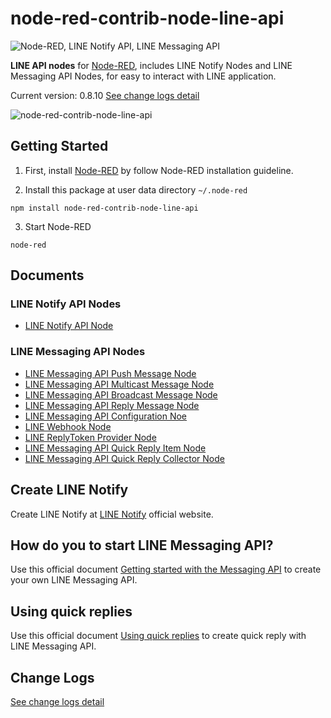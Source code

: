 # node-red-contrib-node-line-api

![Node-RED, LINE Notify API, LINE Messaging API](https://user-images.githubusercontent.com/43282496/160283800-ce97f39b-07d7-4305-87b8-bb0223eb4a2a.png)

**LINE API nodes** for <a href="https://nodered.org/" target="_blank">Node-RED</a>, includes LINE Notify Nodes and LINE Messaging API Nodes, for easy to interact with LINE application.

Current version: 0.8.10 [See change logs detail](https://github.com/jatu-studiobox/node-red-contrib-node-line-api/wiki/Change-Logs)

![node-red-contrib-node-line-api](https://user-images.githubusercontent.com/43282496/163944021-99bb0760-79a4-40af-ae0a-1498a2964169.png)

## Getting Started
1. First, install <a href="https://nodered.org/docs/getting-started/local" target="_blank">Node-RED</a> by follow Node-RED installation guideline.

2. Install this package at user data directory `~/.node-red`

```
npm install node-red-contrib-node-line-api
```

3. Start Node-RED 

```
node-red
```

## Documents

### LINE Notify API Nodes
* [LINE Notify API Node](https://github.com/jatu-studiobox/node-red-contrib-node-line-api/wiki/LINE-Notify-API-Node)

### LINE Messaging API Nodes
* [LINE Messaging API Push Message Node](https://github.com/jatu-studiobox/node-red-contrib-node-line-api/wiki/LINE-Message-API-Push-Message-Node)
* [LINE Messaging API Multicast Message Node](https://github.com/jatu-studiobox/node-red-contrib-node-line-api/wiki/LINE-Message-API-Multicast-Message-Node)
* [LINE Messaging API Broadcast Message Node](https://github.com/jatu-studiobox/node-red-contrib-node-line-api/wiki/LINE-Message-API-Broadcast-Message-Node)
* [LINE Messaging API Reply Message Node](https://github.com/jatu-studiobox/node-red-contrib-node-line-api/wiki/LINE-Message-API-Reply-Message-Node)
* [LINE Messaging API Configuration Noe](https://github.com/jatu-studiobox/node-red-contrib-node-line-api/wiki/LINE-Messaging-API-Configuration-Node)
* [LINE Webhook Node](https://github.com/jatu-studiobox/node-red-contrib-node-line-api/wiki/LINE-Webhook-Node)
* [LINE ReplyToken Provider Node](https://github.com/jatu-studiobox/node-red-contrib-node-line-api/wiki/LINE-ReplyToken-Provider-Node)
* [LINE Messaging API Quick Reply Item Node](https://github.com/jatu-studiobox/node-red-contrib-node-line-api/wiki/LINE-Message-API-Quick-Reply-Item-Node)
* [LINE Messaging API Quick Reply Collector Node](https://github.com/jatu-studiobox/node-red-contrib-node-line-api/wiki/LINE-Message-API-Quick-Reply-Collector-Node)

## Create LINE Notify
Create LINE Notify at <a href="https://notify-bot.line.me/" target="_blank">LINE Notify</a> official website.

## How do you to start LINE Messaging API?
Use this official document <a href="https://developers.line.biz/en/docs/messaging-api/getting-started/" target="_blank">Getting started with the Messaging API</a> to create your own LINE Messaging API.

## Using quick replies
Use this official document <a href="https://developers.line.biz/en/docs/messaging-api/using-quick-reply/" target="_blank">Using quick replies</a> to create quick reply with LINE Messaging API.

## Change Logs
[See change logs detail](https://github.com/jatu-studiobox/node-red-contrib-node-line-api/wiki/Change-Logs)

